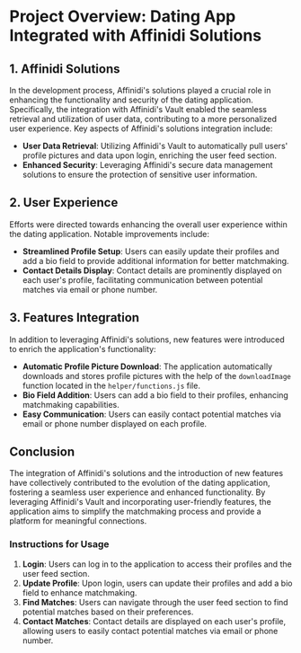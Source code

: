 # Project Overview: Dating App Integrated with Affinidi Solutions

## 1. Affinidi Solutions 

In the development process, Affinidi's solutions played a crucial role in enhancing the functionality and security of the dating application. Specifically, the integration with Affinidi's Vault enabled the seamless retrieval and utilization of user data, contributing to a more personalized user experience. Key aspects of Affinidi's solutions integration include:

- **User Data Retrieval**: Utilizing Affinidi's Vault to automatically pull users' profile pictures and data upon login, enriching the user feed section.
- **Enhanced Security**: Leveraging Affinidi's secure data management solutions to ensure the protection of sensitive user information.

## 2. User Experience

Efforts were directed towards enhancing the overall user experience within the dating application. Notable improvements include:

- **Streamlined Profile Setup**: Users can easily update their profiles and add a bio field to provide additional information for better matchmaking.
- **Contact Details Display**: Contact details are prominently displayed on each user's profile, facilitating communication between potential matches via email or phone number.

## 3. Features Integration

In addition to leveraging Affinidi's solutions, new features were introduced to enrich the application's functionality:

- **Automatic Profile Picture Download**: The application automatically downloads and stores profile pictures with the help of the `downloadImage` function located in the `helper/functions.js` file.
- **Bio Field Addition**: Users can add a bio field to their profiles, enhancing matchmaking capabilities.
- **Easy Communication**: Users can easily contact potential matches via email or phone number displayed on each profile.

## Conclusion

The integration of Affinidi's solutions and the introduction of new features have collectively contributed to the evolution of the dating application, fostering a seamless user experience and enhanced functionality. By leveraging Affinidi's Vault and incorporating user-friendly features, the application aims to simplify the matchmaking process and provide a platform for meaningful connections.

### Instructions for Usage
1. **Login**: Users can log in to the application to access their profiles and the user feed section.
2. **Update Profile**: Upon login, users can update their profiles and add a bio field to enhance matchmaking.
3. **Find Matches**: Users can navigate through the user feed section to find potential matches based on their preferences.
4. **Contact Matches**: Contact details are displayed on each user's profile, allowing users to easily contact potential matches via email or phone number.

